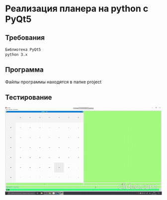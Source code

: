 # Реализация планера на python с PyQt5

## Требования 
    Библиотека PyQt5
    python 3.x
## Программа
Файлы программы находятся в папке project
## Тестирование
![test](clideo_editor_7404abd186494dc8a46be4e261cb79be.gif)